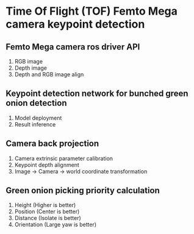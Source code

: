 # Time Of Flight (TOF) Femto Mega camera keypoint detection

## Femto Mega camera ros driver API
1. RGB image
2. Depth image
3. Depth and RGB image align

## Keypoint detection network for bunched green onion detection
1. Model deployment
2. Result inference

## Camera back projection
1. Camera extrinsic parameter calibration
2. Keypoint depth alignment
3. Image -> Camera -> world coordinate transformation

## Green onion picking priority calculation
1. Height (Higher is better)
2. Position (Center is better)
3. Distance (Isolate is better)
4. Orientation (Large yaw is better)